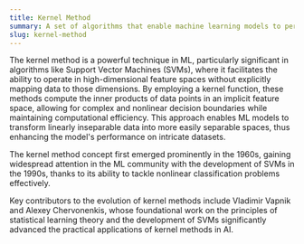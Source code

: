 ```yaml
---
title: Kernel Method
summary: A set of algorithms that enable machine learning models to perform in high-dimensional spaces without directly computing those dimensions.
slug: kernel-method
---
```


The kernel method is a powerful technique in ML, particularly significant in algorithms like Support Vector Machines (SVMs), where it facilitates the ability to operate in high-dimensional feature spaces without explicitly mapping data to those dimensions. By employing a kernel function, these methods compute the inner products of data points in an implicit feature space, allowing for complex and nonlinear decision boundaries while maintaining computational efficiency. This approach enables ML models to transform linearly inseparable data into more easily separable spaces, thus enhancing the model's performance on intricate datasets.

The kernel method concept first emerged prominently in the 1960s, gaining widespread attention in the ML community with the development of SVMs in the 1990s, thanks to its ability to tackle nonlinear classification problems effectively.

Key contributors to the evolution of kernel methods include Vladimir Vapnik and Alexey Chervonenkis, whose foundational work on the principles of statistical learning theory and the development of SVMs significantly advanced the practical applications of kernel methods in AI.